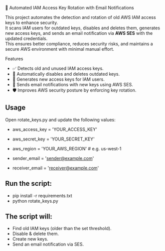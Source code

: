 🔐 Automated IAM Access Key Rotation with Email Notifications

This project automates the detection and rotation of old AWS IAM access keys to enhance security.  
It scans IAM users for outdated keys, disables and deletes them, generates new access keys, and sends an email notification via **AWS SES** with the updated credentials.  
This ensures better compliance, reduces security risks, and maintains a secure AWS environment with minimal manual effort.  

Features
- ✅ Detects old and unused IAM access keys.  
- 🔄 Automatically disables and deletes outdated keys.  
- 🔑 Generates new access keys for IAM users.  
- 📧 Sends email notifications with new keys using AWS SES.  
- 🛡 Improves AWS security posture by enforcing key rotation.  

Usage
-----
Open rotate_keys.py and update the following values:

- aws_access_key = 'YOUR_ACCESS_KEY'
- aws_secret_key = 'YOUR_SECRET_KEY'
- aws_region = 'YOUR_AWS_REGION'  # e.g. us-west-1

- sender_email = 'sender@example.com'
- receiver_email = 'receiver@example.com'


Run the script:
---------------
- pip install -r requirements.txt
- python rotate_keys.py


The script will:
----------------
- Find old IAM keys (older than the set threshold).
- Disable & delete them.
- Create new keys.
- Send an email notification via SES.
